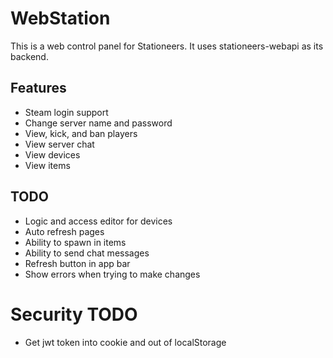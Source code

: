 # WebStation

This is a web control panel for Stationeers. It uses stationeers-webapi as its backend.

## Features

- Steam login support
- Change server name and password
- View, kick, and ban players
- View server chat
- View devices
- View items

## TODO

- Logic and access editor for devices
- Auto refresh pages
- Ability to spawn in items
- Ability to send chat messages
- Refresh button in app bar
- Show errors when trying to make changes

# Security TODO

- Get jwt token into cookie and out of localStorage
